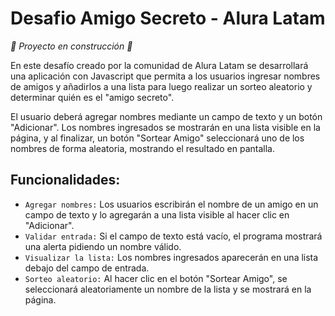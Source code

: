 <h1>Desafio Amigo Secreto - Alura Latam</h1>

<em> :construction: Proyecto en construcción :construction: </em>

<!--![Badge en Desarollo](https://img.shields.io/badge/STATUS-EN%20DESAROLLO-green)-->

<p>
  En este desafío creado por la comunidad de Alura Latam se desarrollará una aplicación con Javascript que permita a los usuarios ingresar nombres de amigos y añadirlos a una lista para luego realizar un sorteo aleatorio y determinar quién es el "amigo secreto".
</p>

<p>
  El usuario deberá agregar nombres mediante un campo de texto y un botón "Adicionar". Los nombres ingresados se mostrarán en una lista visible en la página, y al finalizar, un botón "Sortear Amigo" seleccionará uno de los nombres de forma aleatoria, mostrando el resultado en pantalla.
</p>

<h2>Funcionalidades:</h2>

- `Agregar nombres:` Los usuarios escribirán el nombre de un amigo en un campo de texto y lo agregarán a una lista visible al hacer clic en "Adicionar".
- `Validar entrada:` Si el campo de texto está vacío, el programa mostrará una alerta pidiendo un nombre válido.
- `Visualizar la lista:` Los nombres ingresados aparecerán en una lista debajo del campo de entrada.
- `Sorteo aleatorio:` Al hacer clic en el botón "Sortear Amigo", se seleccionará aleatoriamente un nombre de la lista y se mostrará en la página.
